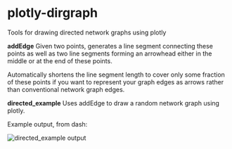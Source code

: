 # plotly-dirgraph
Tools for drawing directed network graphs using plotly

**addEdge**
Given two points, generates a line segment connecting these points as well as two line segments forming an arrowhead either in the middle or at the end of these points.

Automatically shortens the line segment length to cover only some fraction of these points if you want to represent your graph edges as arrows rather than conventional network graph edges.

**directed_example**
Uses addEdge to draw a random network graph using plotly.

Example output, from dash:

![directed_example output](https://github.com/redransil/plotly-dirgraph/blob/master/directed_example.png)
